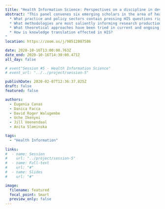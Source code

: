 ```yaml
---
title: "Health Information Science: Perspectives on a discipline in development (Panel)"
abstract: "This panel convenes six emerging scholars in the area of health information science, to trace some of the multiple pathways taken by this pluralistic discipline in research, practice and policy areas. How is HIS developing as an academic discipline? In describing the conceptual and methodological concerns of their work, presenters will raise some of the live questions shaping a health information science lens, including:  
  * What practice and policy sectors contain pressing HIS questions right now?  
  * What methodologies are most saliently informing research production in HIS?  
  * What theoretical approaches have been tried in current and ongoing HIS research?  
  * How is knowledge translation effected in HIS?
"
location: https://zoom.us/j/98512887586

date: 2020-10-16T13:00:00.763Z
date_end: 2020-10-16T14:30:00.471Z
all_day: false

# event"Session #5 - Health Information Science"
# event_url: "../../project/session-5"

publishDate: 2020-02-07T12:36:37.825Z
draft: false
featured: false

authors:
  - Eugenia Canas
  - Danica Facca
  - David Roger Walugembe
  - Uche Ikenyei
  - Jill Veenendaal
  - Anita Slominska

tags:
  - "Health Information"
  
links:
#  - name: Session
#    url: "../project/session-5"
#  - name: Full-text
#    url: "#"
#  - name: Slides
#    url: "#"

image:
  filename: featured
  focal_point: Smart
  preview_only: false
---
```

